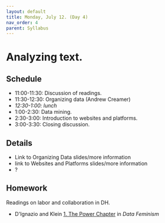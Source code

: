 ```yaml
---
layout: default
title: Monday, July 12. (Day 4)
nav_order: 4
parent: Syllabus
---
```

# Analyzing text.

## Schedule
* 11:00-11:30: Discussion of readings.
* 11:30-12:30: Organizing data (Andrew Creamer)
* _12:30-1:00: lunch_
* 1:00-2:30: Data mining.
* 2:30-3:00: Introduction to websites and platforms.
* 3:00-3:30: Closing discussion.

## Details

* Link to Organizing Data slides/more information
* link to Websites and Platforms slides/more information
* ?

## Homework
Readings on labor and collaboration in DH.

* D'Ignazio and Klein [1. The Power Chapter](https://data-feminism.mitpress.mit.edu/pub/vi8obxh7/release/3?readingCollection=0cd867ef#annotations:oBzRwKakEeumQ4cWPahqmQ) in _Data Feminism_



<br/>
